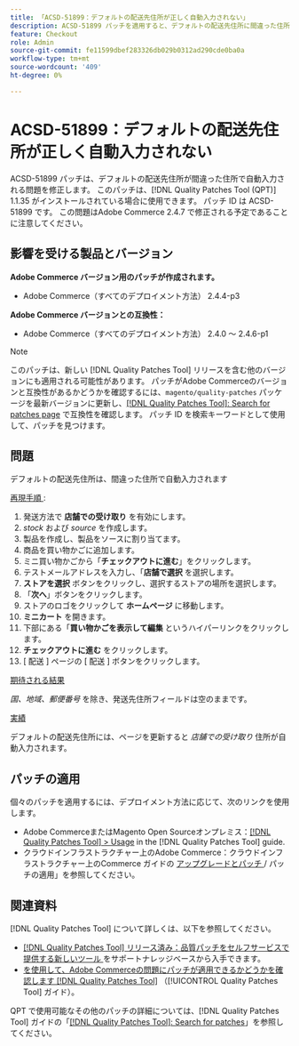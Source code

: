 ```yaml
---
title: 「ACSD-51899：デフォルトの配送先住所が正しく自動入力されない」
description: ACSD-51899 パッチを適用すると、デフォルトの配送先住所に間違った住所が自動入力されるAdobe Commerceの問題を修正できます。
feature: Checkout
role: Admin
source-git-commit: fe11599dbef283326db029b0312ad290cde0ba0a
workflow-type: tm+mt
source-wordcount: '409'
ht-degree: 0%

---
```


# ACSD-51899：デフォルトの配送先住所が正しく自動入力されない

ACSD-51899 パッチは、デフォルトの配送先住所が間違った住所で自動入力される問題を修正します。 このパッチは、[!DNL Quality Patches Tool (QPT)] 1.1.35 がインストールされている場合に使用できます。 パッチ ID は ACSD-51899 です。 この問題はAdobe Commerce 2.4.7 で修正される予定であることに注意してください。

## 影響を受ける製品とバージョン

**Adobe Commerce バージョン用のパッチが作成されます。**

* Adobe Commerce（すべてのデプロイメント方法） 2.4.4-p3

**Adobe Commerce バージョンとの互換性：**

* Adobe Commerce（すべてのデプロイメント方法） 2.4.0 ～ 2.4.6-p1

>[!NOTE]
>
>このパッチは、新しい [!DNL Quality Patches Tool] リリースを含む他のバージョンにも適用される可能性があります。 パッチがAdobe Commerceのバージョンと互換性があるかどうかを確認するには、`magento/quality-patches` パッケージを最新バージョンに更新し、[[!DNL Quality Patches Tool]: Search for patches page](https://experienceleague.adobe.com/tools/commerce-quality-patches/index.html?lang=ja) で互換性を確認します。 パッチ ID を検索キーワードとして使用して、パッチを見つけます。

## 問題

デフォルトの配送先住所は、間違った住所で自動入力されます

<u> 再現手順 </u>:

1. 発送方法で **店舗での受け取り** を有効にします。
1. *stock* および *source* を作成します。
1. 製品を作成し、製品をソースに割り当てます。
1. 商品を買い物かごに追加します。
1. ミニ買い物かごから「**チェックアウトに進む**」をクリックします。
1. テストメールアドレスを入力し、「**店舗で選択** を選択します。
1. **ストアを選択** ボタンをクリックし、選択するストアの場所を選択します。
1. 「**次へ**」ボタンをクリックします。
1. ストアのロゴをクリックして **ホームページ** に移動します。
1. **ミニカート** を開きます。
1. 下部にある「**買い物かごを表示して編集** というハイパーリンクをクリックします。
1. **チェックアウトに進む** をクリックします。
1. [ 配送 ] ページの [ 配送 ] ボタンをクリックします。

<u> 期待される結果 </u>

*国、地域、郵便番号* を除き、発送先住所フィールドは空のままです。

<u> 実績 </u>

デフォルトの配送先住所には、ページを更新すると *店舗での受け取り* 住所が自動入力されます。

## パッチの適用

個々のパッチを適用するには、デプロイメント方法に応じて、次のリンクを使用します。

* Adobe CommerceまたはMagento Open Sourceオンプレミス：[[!DNL Quality Patches Tool] > Usage](/help/tools/quality-patches-tool/usage.md) in the [!DNL Quality Patches Tool] guide.
* クラウドインフラストラクチャー上のAdobe Commerce：クラウドインフラストラクチャー上のCommerce ガイドの [ アップグレードとパッチ ](https://experienceleague.adobe.com/docs/commerce-cloud-service/user-guide/develop/upgrade/apply-patches.html?lang=ja)/ パッチの適用」を参照してください。

## 関連資料

[!DNL Quality Patches Tool] について詳しくは、以下を参照してください。

* [[!DNL Quality Patches Tool]  リリース済み：品質パッチをセルフサービスで提供する新しいツール ](https://experienceleague.adobe.com/ja/docs/commerce-knowledge-base/kb/announcements/commerce-announcements/magento-quality-patches-released-new-tool-to-self-serve-quality-patches) をサポートナレッジベースから入手できます。
* [ を使用して、Adobe Commerceの問題にパッチが適用できるかどうかを確認します  [!DNL Quality Patches Tool]](/help/tools/quality-patches-tool/patches-available-in-qpt/check-patch-for-magento-issue-with-magento-quality-patches.md) （[!UICONTROL Quality Patches Tool] ガイド）。


QPT で使用可能なその他のパッチの詳細については、[!DNL Quality Patches Tool] ガイドの「[[!DNL Quality Patches Tool]: Search for patches](https://experienceleague.adobe.com/tools/commerce-quality-patches/index.html?lang=ja)」を参照してください。
